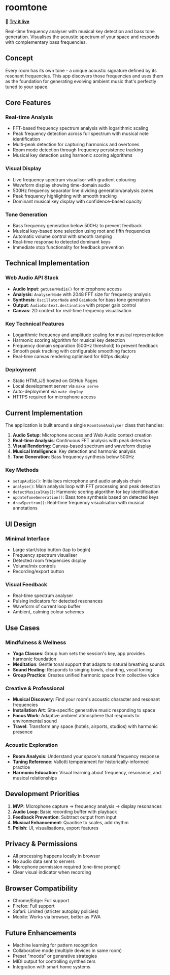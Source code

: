 # roomtone

🎵 **[Try it live](http://turpin.dev/roomtone/)**

Real-time frequency analyser with musical key detection and bass tone generation. Visualises the acoustic spectrum of your space and responds with complementary bass frequencies.

## Concept

Every room has its own tone - a unique acoustic signature defined by its resonant frequencies. This app discovers those frequencies and uses them as the foundation for generating evolving ambient music that's perfectly tuned to your space.

## Core Features

### Real-time Analysis
- FFT-based frequency spectrum analysis with logarithmic scaling
- Peak frequency detection across full spectrum with musical note identification
- Multi-peak detection for capturing harmonics and overtones
- Room mode detection through frequency persistence tracking
- Musical key detection using harmonic scoring algorithms

### Visual Display
- Live frequency spectrum visualiser with gradient colouring
- Waveform display showing time-domain audio
- 500Hz frequency separator line dividing generation/analysis zones
- Peak frequency highlighting with smooth tracking
- Dominant musical key display with confidence-based opacity

### Tone Generation
- Bass frequency generation below 500Hz to prevent feedback
- Musical key-based tone selection using root and fifth frequencies
- Automatic volume control with smooth ramping
- Real-time response to detected dominant keys
- Immediate stop functionality for feedback prevention

## Technical Implementation

### Web Audio API Stack

- **Audio Input**: `getUserMedia()` for microphone access
- **Analysis**: `AnalyserNode` with 2048 FFT size for frequency analysis
- **Synthesis**: `OscillatorNode` and `GainNode` for bass tone generation
- **Output**: `AudioContext.destination` with proper gain control
- **Canvas**: 2D context for real-time frequency visualisation

### Key Technical Features

- Logarithmic frequency and amplitude scaling for musical representation
- Harmonic scoring algorithm for musical key detection
- Frequency domain separation (500Hz threshold) to prevent feedback
- Smooth peak tracking with configurable smoothing factors
- Real-time canvas rendering optimised for 60fps display

### Deployment

- Static HTML/JS hosted on GitHub Pages
- Local development server via `make serve`
- Auto-deployment via `make deploy`
- HTTPS required for microphone access

## Current Implementation

The application is built around a single `RoomtoneAnalyser` class that handles:

1. **Audio Setup**: Microphone access and Web Audio context creation
2. **Real-time Analysis**: Continuous FFT analysis with peak detection
3. **Visual Rendering**: Canvas-based spectrum and waveform display
4. **Musical Intelligence**: Key detection and harmonic analysis
5. **Tone Generation**: Bass frequency synthesis below 500Hz

### Key Methods

- `setupAudio()`: Initialises microphone and audio analysis chain
- `analyse()`: Main analysis loop with FFT processing and peak detection
- `detectMusicalKey()`: Harmonic scoring algorithm for key identification
- `updateToneGeneration()`: Bass tone synthesis based on detected keys
- `drawSpectrum()`: Real-time frequency visualisation with musical annotations

## UI Design

### Minimal Interface

- Large start/stop button (tap to begin)
- Frequency spectrum visualiser
- Detected room frequencies display
- Volume/mix controls
- Recording/export button

### Visual Feedback

- Real-time spectrum analyser
- Pulsing indicators for detected resonances
- Waveform of current loop buffer
- Ambient, calming colour schemes

## Use Cases

### Mindfulness & Wellness
- **Yoga Classes**: Group hum sets the session's key, app provides harmonic foundation
- **Meditation**: Gentle tonal support that adapts to natural breathing sounds
- **Sound Healing**: Responds to singing bowls, chanting, vocal toning
- **Group Practice**: Creates unified harmonic space from collective voice

### Creative & Professional
- **Musical Discovery**: Find your room's acoustic character and resonant frequencies
- **Installation Art**: Site-specific generative music responding to space
- **Focus Work**: Adaptive ambient atmosphere that responds to environmental sound
- **Travel**: Transform any space (hotels, airports, studios) with harmonic presence

### Acoustic Exploration
- **Room Analysis**: Understand your space's natural frequency response
- **Tuning Reference**: Vallotti temperament for historically-informed practice
- **Harmonic Education**: Visual learning about frequency, resonance, and musical relationships

## Development Priorities

1. **MVP**: Microphone capture → frequency analysis → display resonances
2. **Audio Loop**: Basic recording buffer with playback
3. **Feedback Prevention**: Subtract output from input
4. **Musical Enhancement**: Quantise to scales, add rhythm
5. **Polish**: UI, visualisations, export features

## Privacy & Permissions

- All processing happens locally in browser
- No audio data sent to servers
- Microphone permission required (one-time prompt)
- Clear visual indicator when recording

## Browser Compatibility

- Chrome/Edge: Full support
- Firefox: Full support
- Safari: Limited (stricter autoplay policies)
- Mobile: Works via browser, better as PWA

## Future Enhancements

- Machine learning for pattern recognition
- Collaborative mode (multiple devices in same room)
- Preset "moods" or generative strategies
- MIDI output for controlling synthesizers
- Integration with smart home systems

